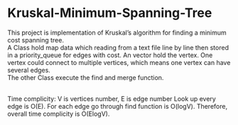 # Kruskal-Minimum-Spanning-Tree
This project is implementation of Kruskal’s algorithm for finding a minimum cost spanning tree.<br>
A Class hold map data which reading from a text file line by line then stored in a  priority_queue for edges with cost. 
An vector hold the vertex. One vertex could connect to multiple vertices, which means one vertex can have several edges.<br>
The other Class execute the find and merge function. <br><br>

Time complicity: V is vertices number, E is edge number
Look up every edge is O(E). For each edge go through find function is O(logV).
Therefore, overall time complicity is O(ElogV).

